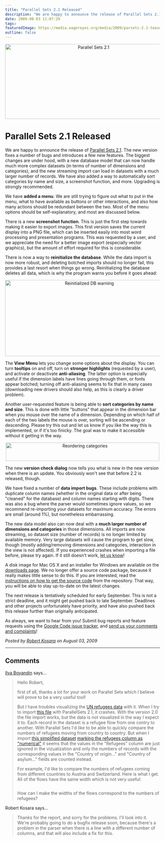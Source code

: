```yaml
---
title: "Parallel Sets 2.1 Released"
description: "We are happy to announce the release of Parallel Sets 2.1. The new version fixes a number of bugs and introduces a few new features. The biggest changes are under hood, with a new database model that can now handle much more complex datasets (in terms of number of dimensions and categories), and the new streaming import can load in datasets with a much larger number of records. We have also added a way to automatically sort categories by name and size, a screenshot function, and more. Upgrading is strongly recommended."
date: 2009-08-03 11:07:29
tags: 
featuredImage: https://media.eagereyes.org/media/2009/parsets-2.1-teaser.png
outline: false
---
```


<p align="center"><img src="https://media.eagereyes.org/media/2009/parsets-2.1-teaser.png" border="0" alt="Parallel Sets 2.1" width="560" height="243" /></p>

# Parallel Sets 2.1 Released

We are happy to announce the release of <a href="/parallel-sets">Parallel Sets 2.1</a>. The new version fixes a number of bugs and introduces a few new features. The biggest changes are under hood, with a new database model that can now handle much more complex datasets (in terms of number of dimensions and categories), and the new streaming import can load in datasets with a much larger number of records. We have also added a way to automatically sort categories by name and size, a screenshot function, and more. Upgrading is strongly recommended.

We have <strong>added a menu</strong>. We are still trying to figure out what to put in the menu, what to have available as buttons or other interactions, and also how many actions should be redundant between the two. Most of the menu options should be self-explanatory, and most are discussed below.

There is a new <strong>screenshot function</strong>. This is just the first step towards making it easier to export images. This first version saves the current display into a PNG file, which can be inserted easily into most word processing and presentation programs. This was requested by a user, and we appreciate the need for a better image export (especially vector graphics), but the amount of effort required for this is considerable.

There is now a way to <strong>reinitialize the database</strong>. While the data import is now more robust, and deleting botched imports should no longer fail, this provides a last resort when things go wrong. Reinitializing the database deletes all data, which is why the program warns you before it goes ahead:

<p style="text-align: center;"><img src="https://media.eagereyes.org/media/2009/parsets-reinit-db.png" border="0" alt="Reinitialized DB warning" width="533" height="247" /></p>
The <strong>View Menu</strong> lets you change some options about the display. You can turn <strong>tooltips</strong> on and off, turn on <strong>stronger highlights</strong> (requested by a user), and activate or deactivate <strong>anti-aliasing</strong>. The latter option is especially useful if the dimension labels have lines going through them, or fonts appear botched; turning off anti-aliasing seems to fix that in many cases (downloading new drivers should also help, as this is clearly a driver problem).

Another user-requested feature is being able to <strong>sort categories by name and size</strong>. This is done with little "buttons" that appear in the dimension bar when you mouse over the name of a dimension. Depending on which half of each of the two labels the mouse is over, sorting will be ascending or descending. Please try this out and let us know if you like the way this is implemented, or if it's too finicky. The goal was to make it accessible without it getting in the way.

<p style="text-align: center;"><img src="https://media.eagereyes.org/media/2009/parsets-reorder.png" border="0" alt="Reordering categories" width="500" height="60" /></p>
The new <strong>version check dialog</strong> now tells you what is new in the new version when there is an update. You obviously won't see that before 2.2 is released, though.

We have fixed a number of <strong>data import bugs</strong>. These include problems with duplicate column names (whether in the original data or after being "cleaned" for the database) and column names starting with digits. There was also a bug where the parser would sometimes ignore values, so we recommend re-importing your datasets for maximum accuracy. The errors are small (around 1%), but nonetheless embarrassing.

The new data model also can now deal with a <strong>much larger number of dimensions and categories</strong> in those dimensions. All imports are now streaming, so dataset size (number of records) is no longer limited by available memory. Very large datasets will cause the program to get slow, though (mostly adding/removing dimensions and categories, interaction in the view is not affected). If you experienced crashes when importing a file before, please try again. If it still doesn't work, <a href="/contact">let us know</a>!

A disk image for Mac OS X and an installer for Windows are available on the <a href="http://code.google.com/p/parsets/downloads/list">downloads page</a>. We no longer offer a source code package, because it really makes little sense to do this. If you are interested, read the <a href="http://code.google.com/p/parsets/wiki/SourceCodeAccess">instructions on how to get the source code</a> from the repository. That way, you will be able to stay up-to-date on the latest changes.

The next release is tentatively scheduled for early September. This is not a strict deadline, and it might get pushed back to late September. Deadlines and other projects unfortunately have priority, and have also pushed back this release further than originally anticipated.

As always, we want to hear from you! Submit bug reports and feature requests using the <a href="http://code.google.com/p/parsets/issues/list">Google Code issue tracker</a>, and <a href="/contact">send us your comments and complaints</a>!


_Posted by <a href="/about">Robert Kosara</a> on August 03, 2009_


<aside class="comments">

---
## Comments

<a href="http://www.boyandi.net" rel="nofollow noopener" target="_blank">Ilya Boyandin</a> says…
>	<p>Hello Robert,</p>
>	<p>first of all, thanks a lot for your work on Parallel Sets which I believe will prove to be a very useful tool!</p>
>	<p>But I have troubles visualizing the <a href="http://data.un.org/Data.aspx?q=refugees&amp;d=UNHCR&amp;f=indID:Type-Ref&amp;c=0,1,2,3,4,5,6&amp;s=yr:desc,asyEngName:asc,oriEngName:asc&amp;v=1">UN refugees data</a> with it. When I try to import <a href="http://dl.getdropbox.com/u/872077/parsets/refugees_2006-2008.csv">this file</a> with ParallelSets 2.1, it crashes. With the version 2.0 the file import works, but the data is not visualized in the way I expect it to. Each record in the dataset is a refugee flow from one contry to another. With Parallel Sets I'd like to be able to quickly compare the numbers of refugees moving from country to country. But when I import <a href="http://dl.getdropbox.com/u/872077/parsets/only_refugees_2008.csv">this simplified dataset</a> <a href="http://dl.getdropbox.com/u/872077/parsets/csv_import.png">marking the refugees column as "numerical"</a> it seems that the values in the "Refugees" column are just ignored in the vizualization and only the numbers of records with the corresponding values in the "Country of origin..." and "Country of asylum..." fields are counted instead.</p>
>	<p>For example, I'd like to compare the numbers of refugees coming from different countries to Austria and Switzerland. Here is what I get. All of the flows have the same width which is not very useful:</p>
>	<p align="center"><img src="http://dl.getdropbox.com/u/872077/parsets/at_vs_schw.png" alt="" /></p>
>	<p>How can I make the widths of the flows correspond to the numbers of refugees?</p>

Robert Kosara says…
>	<p>Thanks for the report, and sorry for the problems. I'll look into it. We're probably going to do a bugfix release soon, because there's a problem in the parser when there is a line with a different number of columns, and that will also include a fix for this.</p>

</aside>

